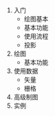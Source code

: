 
1. 入门
    * 绘图基本
    * 基本功能
    * 使用流程
    * 投影
1. 绘图  
    * 基本功能
1. 使用数据
    * 矢量
    * 栅格
1. 高级制图
1. 实例
  